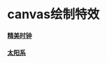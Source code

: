 # canvas绘制特效
#### [精美时钟](https://github.com/Jennifer1216/canvas/blob/master/clock.html)

#### [太阳系]()
